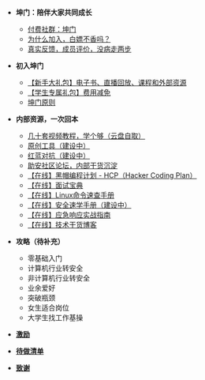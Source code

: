 - **坤门：陪伴大家共同成长**
  - [付费社群：坤门](README.md)
  - [为什么加入，白嫖不香吗？](why.md)
  - [真实反馈，成员评价，没病走两步](feedback.md)


- **初入坤门**
  - [【新手大礼包】电子书、直播回放、课程和外部资源](private/pack.md)
  - [【学生专属礼包】费用减免](student.md)
  - [坤门原则](private/principle.md)
- **内部资源，一次回本**
  - [几十套视频教程，学个够（云盘自取） ](private/pack.md)
  - [原创工具（建设中）](https://github.com/sechelper)
  - [红蓝对抗（建设中）](http://hackme.cc/)
  - [助安社区论坛，内部干货沉淀](https://secself.com/)
  - [【在线】黑帽编程计划 - HCP（Hacker Coding Plan） ](https://hcp.secself.com/)
  - [【在线】面试宝典](https://interview.secself.com/)
  - [【在线】Linux命令速查手册](http://linux-command.kit.secself.com/)
  - [【在线】安全速学手册（建设中）](http://security-base.kit.secslf.com/)
  - [【在线】应急响应实战指南](http://security-incident-respons.secself.com/)
  - [【在线】技术干货博客](https://blog.sechelper.com/)


- **攻略（待补充）**
  - 零基础入门
  - 计算机行业转安全
  - 非计算机行业转安全
  - 业余爱好
  - 突破瓶颈
  - 女生适合岗位
  - 大学生找工作基操


- [**激励**](incentive.md)
- [**待做清单**](checklist.md)
- [**致谢**](thanks.md)

